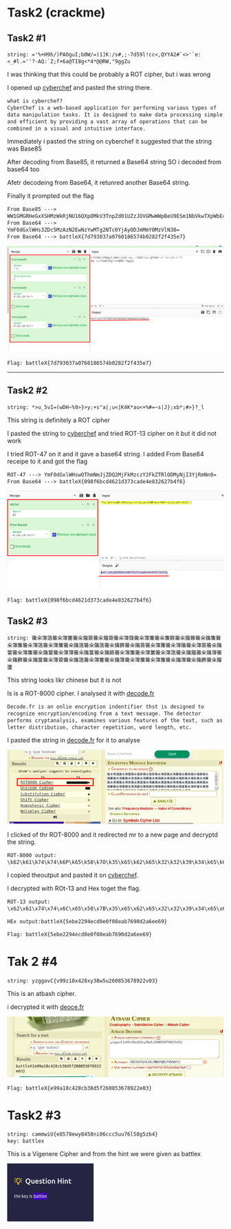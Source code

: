#  Task2 (crackme)

## Task2 #1
```
string: ='%+H9h/)PAOguI;b0W/=)1]K:/s#,;-7d59l!cc<,QYYA2#`<>'`e:<_#l.=''?-AQ:`Z;f+6a@TI8g<*4*@@RW,"9ggZu
```
I was thinking that this could be probably a ROT cipher, but i was wrong

I opened up [cyberchef](https://gchq.github.io/CyberChef/) and pasted the string there.

```
what is cyberchef?
CyberChef is a web-based application for performing various types of data manipulation tasks. It is designed to make data processing simple and efficient by providing a vast array of operations that can be combined in a visual and intuitive interface.
```
Immediately i pasted the string on cyberchef it suggested that the string was Base85

After decoding from Base85, it returned a Base64 string SO i decoded from base64 too

Afetr decodeing from Base64, it retunred another Base64 string. 

Finally it prompted out the flag

```
From Base85 ---> WW1GMGRHeGxXSHMzWkRjNU16QXpOMkV3TnpZd01UZzJOVGMwWWpBeU9ESm1NbVkwTXpWbE4zMD0=
From Base64 ---> YmF0dGxlWHs3ZDc5MzAzN2EwNzYwMTg2NTc0YjAyODJmMmY0MzVlN30=
From Base64 ---> battleX{7d793037a0760186574b0282f2f435e7}
```
![image](https://github.com/gr33pp/BattleX/blob/main/Assets/crackme1.png)

```
Flag: battleX{7d793037a0760186574b0282f2f435e7}
```
<hr> 

## Task2 #2

```
string: *>u_5vI=(wDH~%9>}>y;+s"a|;u<|K4K*au<+%#=~s|J};xb*;#>}?_l
```
This string is definitely a ROT cipher

I pasted the string to [cyberchef](https://gchq.github.io/CyberChef/) and tried ROT-13 cipher on it but it did not work

I tried ROT-47 on it and it gave a base64 string. I added From Base64 receipe to it and got the flag
```
ROT-47 ---> YmF0dGxlWHswOThmNmJjZDQ2MjFkMzczY2FkZTRlODMyNjI3YjRmNn0=
From Base64 ---> battleX{098f6bcd4621d373cade4e832627b4f6}
```
![image](https://github.com/gr33pp/BattleX/blob/main/Assets/crackme2.png)
```
Flag: battleX{098f6bcd4621d373cade4e832627b4f6}
```

## Task2 #3

```
string: 籥籴簿簻籥籴簿簺籥籴籀簽籥籴籀簽籥籴簿籙籥籴簿簾籥籴簾籁籥籴籀籘籥籴簼簾籥籴簿簾籥籴簿簻籥籴簿簾籥籴簼簻籥籴簼簻籥籴簼籂籥籴簼簽籥籴簿簾籥籴簿簼籥籴簿簽籥籴簼簹籥籴簿簾籥籴簼簹籥籴簿簿籥籴簼簹籥籴簼籁籥籴簿簾籥籴簿簺籥籴簿簻籥籴簼籀籥籴簼簿籥籴簼籂籥籴簼簹籥籴簿簽籥籴簼簻籥籴簿簺籥籴簼簿籥籴簿簾籥籴簿簾籥籴簼簿籥籴簼籂籥籴籀籚
```

This string looks likr chinese but it is not

Is is a ROT-8000 cipher. I analysed it with [decode.fr](https://www.dcode.fr/cipher-identifier)

```
Decode.fr is an onlie encryption indentifier thst is designed to recognize encryption/encoding from a text message. The detector performs cryptanalysis, examines various features of the text, such as letter distribution, character repetition, word length, etc.
```

I pasted the string in [decode.fr](https://www.dcode.fr/cipher-identifier) for it to analyse

![image](https://github.com/gr33pp/BattleX/blob/main/Assets/chinese.png)

I clicked of thr ROT-8000 and it redirected mr to a new page and decryptd the string.

```
ROT-8000 output: \k62\k61\k74\k74\k6P\k65\k58\k7O\k35\k65\k62\k65\k32\k32\k39\k34\k65\k63\k64\k30\k65\k30\k66\k30\k38\k65\k61\k62\k37\k36\k39\k30\k64\k32\k61\k36\k65\k65\k36\k39\k7Q
```

I copied theoutput and pasted it on [cyberchef](https://gchq.github.io/CyberChef/). 

I decrypted with ROt-13 and Hex toget the flag.

```
ROT-13 output: \x62\x61\x74\x74\x6C\x65\x58\x7B\x35\x65\x62\x65\x32\x32\x39\x34\x65\x63\x64\x30\x65\x30\x66\x30\x38\x65\x61\x62\x37\x36\x39\x30\x64\x32\x61\x36\x65\x65\x36\x39\x7D
```

```
HEx output:battleX{5ebe2294ecd0e0f08eab7690d2a6ee69}
```

```
Flag: battleX{5ebe2294ecd0e0f08eab7690d2a6ee69}
```


# Tak 2 #4

```
string: yzggovC{v99z18x428xy38w5u260853678922v03}
```

This is an atbash cipher. 

i decrypted it with [deoce.fr](https://www.dcode.fr/atbash-cipher)

![iamge](https://github.com/gr33pp/BattleX/blob/main/Assets/crackme-3.png)

```
Flag: battleX{e99a18c428cb38d5f260853678922e03}
```

# Task2 #3 

```
string: cammwiU{e8578ewy8458ni06ccc5uu76l58g5zb4}
key: battlex
```
This is a Vigenere Cipher and from the hint we were given as battlex

![image](https://github.com/gr33pp/BattleX/blob/main/Assets/carckme-hint.png)
